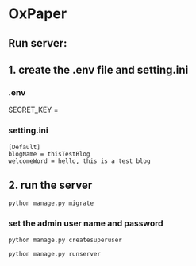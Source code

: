 # OxPaper
## Run server:

## 1. create the .env file and setting.ini

### .env

SECRET_KEY = 

### setting.ini

```
[Default]
blogName = thisTestBlog
welcomeWord = hello, this is a test blog
```

## 2. run the server

```
python manage.py migrate
```
### set the admin user name and password

```
python manage.py createsuperuser
```

```
python manage.py runserver
```